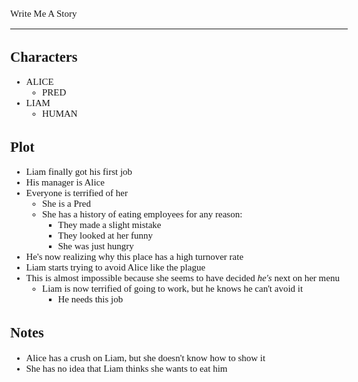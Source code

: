 <style>
    body {
        font-size: 15px;
        font-family: verdana;
    };
</style>

Write Me A Story
****************
Characters
----------
- ALICE
    - PRED
- LIAM
    - HUMAN

Plot
----
- Liam finally got his first job
- His manager is Alice
- Everyone is terrified of her
    - She is a Pred
    - She has a history of eating employees for any reason:
        - They made a slight mistake
        - They looked at her funny
        - She was just hungry
- He's now realizing why this place has a high turnover rate
- Liam starts trying to avoid Alice like the plague
- This is almost impossible because she seems to have decided _he's_ next on her menu
    - Liam is now terrified of going to work, but he knows he can't avoid it
        - He needs this job

Notes
-----
- Alice has a crush on Liam, but she doesn't know how to show it
- She has no idea that Liam thinks she wants to eat him